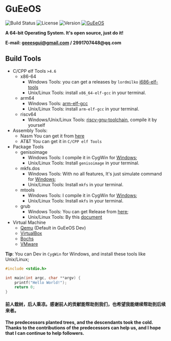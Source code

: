 # GuEeOS

<img src="https://img.shields.io/badge/build-passing-brightgreen.svg" alt="Build Status"/>&nbsp;<img src="https://img.shields.io/badge/license-GPL%203.0-blue.svg" alt="License"/>&nbsp;<img src="https://img.shields.io/badge/version-0.0.1-blue.svg" alt="Version"/>&nbsp;[![GuEeOS](https://badgen.net/github/stars/guee-gui/GuEeOS)](https://github.com/GuEe-GUI/GuEeOS/)

__A 64-bit Operating System. It's open source, just do it!__

__E-mail: geeesgui@gmail.com / 2991707448@qq.com__

## Build Tools
* C/CPP elf Tools `>4.6`
    * x86-64
        * Windows Tools: you can get a releases by `lordmilko` [i686-elf-tools](https://github.com/lordmilko/i686-elf-tools/releases)
        * Unix/Linux Tools: install `x86_64-elf-gcc` in your terminal.
    * arm64
        * Windows Tools: [arm-elf-gcc](https://developer.arm.com/tools-and-software/open-source-software/developer-tools/gnu-toolchain/gnu-a/downloads)
        * Unix/Linux Tools: install `arm-elf-gcc` in your terminal.
    * riscv64
        * Windows/Unix/Linux Tools: [riscv-gnu-toolchain](https://github.com/riscv/riscv-gnu-toolchain), compile it by yourself
* Assembly Tools:
    * Nasm
        You can get it from [here](https://nasm.us/)
    * AT&T
        You can get it in `C/CPP elf Tools`
* Package Tools
    * genisoimage
        * Windows Tools: I compile it in CygWin for [Windows](https://github.com/GuEe-GUI/GuEe-Dev-Tools/tree/main/genisoimage);
        * Unix/Linux Tools: Install `genisoimage` in your terminal.
    * mkfs.dos
        * Windows Tools: With no all features, It's just simulate command for [Windows](https://github.com/GuEe-GUI/GuEe-Dev-Tools/blob/main/mkfs.msdos.exe);
        * Unix/Linux Tools: Install `mkfs` in your terminal.
    * mtools
        * Windows Tools: I compile it in CygWin for [Windows](https://github.com/GuEe-GUI/GuEe-Dev-Tools/tree/main/mtools);
        * Unix/Linux Tools: Install `mkfs` in your terminal.
    * grub
        * Windows Tools: You can get Release from [here](https://github.com/GuEe-GUI/GuEe-Dev-Tools/tree/main/grub);
        * Unix/Linux Tools: By this [document](https://www.gnu.org/software/grub/manual/grub/grub.html)
* Virtual Machine
    * [Qemu](https://www.qemu.org/) (Default in GuEeOS Dev)
    * [VirtualBox](https://www.virtualbox.org/)
    * [Bochs](http://bochs.sourceforge.net/)
    * [VMware](https://www.vmware.com/)

**Tip**: You can Dev in `CygWin` for Windows, and install these tools like Unix/Linux;

```C
#include <stdio.h>

int main(int argc, char **argv) {
    printf("Hello World!");
    return 0;
}
```

#### 前人栽树，后人乘凉。感谢前人的贡献能帮助到我们，也希望我能继续帮助到后续来者。
#### The predecessors planted trees, and the descendants took the cold. Thanks to the contributions of the predecessors can help us, and I hope that I can continue to help followers.
